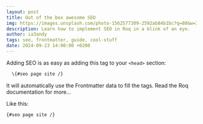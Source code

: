 ```yaml
---
layout: post
title: Out of the box awesome SEO
img: https://images.unsplash.com/photo-1562577309-2592ab84b1bc?q=80&w=3474&auto=format&fit=crop&ixlib=rb-4.0.3&ixid=M3wxMjA3fDB8MHxwaG90by1wYWdlfHx8fGVufDB8fHx8fA%3D%3D
description: Learn how to implement SEO in Roq in a blink of an eye.
author: ia3andy
tags: seo, frontmatter, guide, cool-stuff
date: 2024-09-23 14:00:00 +0200
---
```


Adding SEO is as easy as adding this tag to your `<head>` section:

```html
  \{#seo page site /}
```

It will automatically use the Frontmatter data to fill the tags. Read the Roq documentation for more... 

Like this:
```html
{#seo page site /}
```